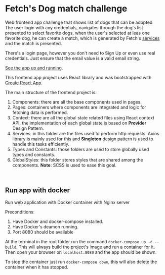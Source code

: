 # Fetch's Dog match challenge

Web frontend app challenge that shows list of dogs that can be adopted. The user login with any credentials, navigates through the dog's list presented to select favorite dogs, when the user's selected at leas one favorite dog, he can create a match, which is generated by Fetch's [services](https://frontend-take-home-service.fetch.com) and the match is presented.

There's a login page, however you don't need to Sign Up or even use real credentials. Just ensure that the email value is a valid email string.

[See the app up and running](https://precious-platypus-d8bb5c.netlify.app/).

This frontend app project uses React library and was bootstrapped with [Create React App](https://github.com/facebook/create-react-app).
<br>

The main structure of the frontend project is:

1. Components: there are all the base components used in pages.
2. Pages: containers where components are integrated and logic for fetching data is performed.
3. Context: there are all the global state related files using React context API, the implementation of each global state is based on **Provider** Design Pattern.
4. Services: in this folder are the files used to perform http requests. Axios library is mainly used for this and **Singleton** design pattern is used to handle this tasks efficiently.
5. Types and Constants: those folders are used to store globally used types and constants.
6. GlobalStyles: this folder stores styles that are shared among the components. **Note:** SCSS is used to ease this goal.

<br>

## Run app with docker

Run web application with Docker container with Nginx server

Preconditions:

1. Have Docker and docker-compose installed.
2. Have Docker's deamon running.
3. Port 8080 should be available

At the terminal in the root folder run the command `docker-compose up -d --build`. This will always build the project's image and run a container for it. Then open your browser on `localhost:8080` and the app should be shown.

To stop the container just run `docker-compose down`, this will also delete the container when it has stopped.
